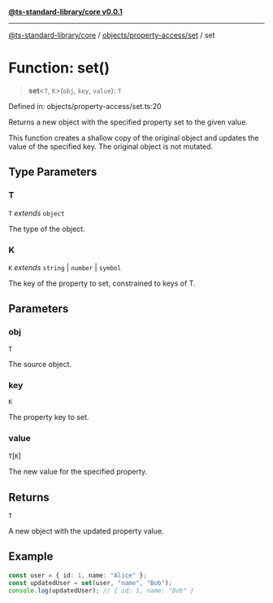 [**@ts-standard-library/core v0.0.1**](../../../../README.md)

***

[@ts-standard-library/core](../../../../modules.md) / [objects/property-access/set](../README.md) / set

# Function: set()

> **set**\<`T`, `K`\>(`obj`, `key`, `value`): `T`

Defined in: objects/property-access/set.ts:20

Returns a new object with the specified property set to the given value.

This function creates a shallow copy of the original object and updates the value
of the specified key. The original object is not mutated.

## Type Parameters

### T

`T` *extends* `object`

The type of the object.

### K

`K` *extends* `string` \| `number` \| `symbol`

The key of the property to set, constrained to keys of T.

## Parameters

### obj

`T`

The source object.

### key

`K`

The property key to set.

### value

`T`\[`K`\]

The new value for the specified property.

## Returns

`T`

A new object with the updated property value.

## Example

```ts
const user = { id: 1, name: "Alice" };
const updatedUser = set(user, "name", "Bob");
console.log(updatedUser); // { id: 1, name: "Bob" }
```

